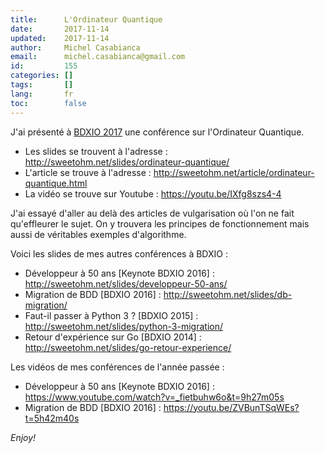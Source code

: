 ```yaml
---
title:      L'Ordinateur Quantique
date:       2017-11-14
updated:    2017-11-14
author:     Michel Casabianca
email:      michel.casabianca@gmail.com
id:         155
categories: []
tags:       []
lang:       fr
toc:        false
---
```


J'ai présenté à [BDXIO 2017](https://www.bdx.io) une conférence sur l'Ordinateur Quantique.

<!--more-->

- Les slides se trouvent à l'adresse : <http://sweetohm.net/slides/ordinateur-quantique/>
- L'article se trouve à l'adresse : <http://sweetohm.net/article/ordinateur-quantique.html>
- La vidéo se trouve sur Youtube : <https://youtu.be/IXfg8szs4-4>

J'ai essayé d'aller au delà des articles de vulgarisation où l'on ne fait qu'effleurer le sujet. On y trouvera les principes de fonctionnement mais aussi de véritables exemples d'algorithme.

Voici les slides de mes autres conférences à BDXIO :

- Développeur à 50 ans [Keynote BDXIO 2016] : <http://sweetohm.net/slides/developpeur-50-ans/>
- Migration de BDD [BDXIO 2016] : <http://sweetohm.net/slides/db-migration/>
- Faut-il passer à Python 3 ? [BDXIO 2015] : <http://sweetohm.net/slides/python-3-migration/>
- Retour d'expérience sur Go [BDXIO 2014] : <http://sweetohm.net/slides/go-retour-experience/>

Les vidéos de mes conférences de l'année passée :

- Développeur à 50 ans [Keynote BDXIO 2016] : <https://www.youtube.com/watch?v=_fietbuhw6o&t=9h27m05s>
- Migration de BDD [BDXIO 2016] : <https://youtu.be/ZVBunTSqWEs?t=5h42m40s>

*Enjoy!*
